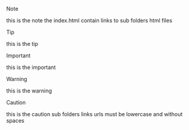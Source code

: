 >[!note]
>this is the note
>the index.html contain links to sub folders html files

>[!tip]
>this is the tip

>[!important]
>this is the important

>[!warning]
>this is the warning

>[!caution]
>this is the caution
>sub folders links urls must be lowercase and without spaces 
